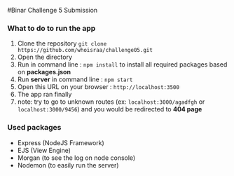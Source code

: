 #Binar Challenge 5 Submission

### What to do to run the app

1. Clone the repository `git clone https://github.com/whoisraa/challenge05.git`
2. Open the directory
3. Run in command line : `npm install` to install all required packages based on **packages.json**
4. Run **server** in command line : `npm start`
5. Open this URL on your browser : `http://localhost:3500`
6. The app ran finally
7. note: try to go to unknown routes (ex: `localhost:3000/agadfgh` or `localhost:3000/9456`) and you would be redirected to **404 page**

### Used packages 

- Express (NodeJS Framework)
- EJS (View Engine)
- Morgan (to see the log on node console)
- Nodemon (to easily run the server)
